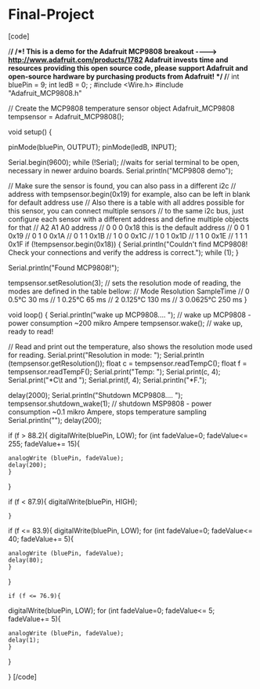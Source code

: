 # Final-Project
[code]

/**************************************************************************/
/*!
  This is a demo for the Adafruit MCP9808 breakout
  ----> http://www.adafruit.com/products/1782
  Adafruit invests time and resources providing this open source code,
  please support Adafruit and open-source hardware by purchasing
  products from Adafruit!
*/
/**************************************************************************/
int bluePin = 9;
int ledB = 0;
;
#include <Wire.h>
#include "Adafruit_MCP9808.h"

// Create the MCP9808 temperature sensor object
Adafruit_MCP9808 tempsensor = Adafruit_MCP9808();

void setup() {







  pinMode(bluePin, OUTPUT);
  pinMode(ledB, INPUT);








  Serial.begin(9600);
  while (!Serial); //waits for serial terminal to be open, necessary in newer arduino boards.
  Serial.println("MCP9808 demo");

  // Make sure the sensor is found, you can also pass in a different i2c
  // address with tempsensor.begin(0x19) for example, also can be left in blank for default address use
  // Also there is a table with all addres possible for this sensor, you can connect multiple sensors
  // to the same i2c bus, just configure each sensor with a different address and define multiple objects for that
  //  A2 A1 A0 address
  //  0  0  0   0x18  this is the default address
  //  0  0  1   0x19
  //  0  1  0   0x1A
  //  0  1  1   0x1B
  //  1  0  0   0x1C
  //  1  0  1   0x1D
  //  1  1  0   0x1E
  //  1  1  1   0x1F
  if (!tempsensor.begin(0x18)) {
    Serial.println("Couldn't find MCP9808! Check your connections and verify the address is correct.");
    while (1);
  }

  Serial.println("Found MCP9808!");

  tempsensor.setResolution(3); // sets the resolution mode of reading, the modes are defined in the table bellow:
  // Mode Resolution SampleTime
  //  0    0.5°C       30 ms
  //  1    0.25°C      65 ms
  //  2    0.125°C     130 ms
  //  3    0.0625°C    250 ms
}

void loop() {
  Serial.println("wake up MCP9808.... "); // wake up MCP9808 - power consumption ~200 mikro Ampere
  tempsensor.wake();   // wake up, ready to read!

  // Read and print out the temperature, also shows the resolution mode used for reading.
  Serial.print("Resolution in mode: ");
  Serial.println (tempsensor.getResolution());
  float c = tempsensor.readTempC();
  float f = tempsensor.readTempF();
  Serial.print("Temp: ");
  Serial.print(c, 4); Serial.print("*C\t and ");
  Serial.print(f, 4); Serial.println("*F.");

  delay(2000);
  Serial.println("Shutdown MCP9808.... ");
  tempsensor.shutdown_wake(1); // shutdown MSP9808 - power consumption ~0.1 mikro Ampere, stops temperature sampling
  Serial.println("");
  delay(200);


  if (f > 88.2){
  digitalWrite(bluePin, LOW);
for (int fadeValue=0; fadeValue<= 255; fadeValue+= 15){
    
    analogWrite (bluePin, fadeValue);
    delay(200);
    }
  }






 if (f < 87.9){
    digitalWrite(bluePin, HIGH);

  
    }
    




  if (f <= 83.9){
  digitalWrite(bluePin, LOW);
for (int fadeValue=0; fadeValue<= 40; fadeValue+= 5){
    
    analogWrite (bluePin, fadeValue);
    delay(80);
    }
  }

    if (f <= 76.9){
  digitalWrite(bluePin, LOW);
for (int fadeValue=0; fadeValue<= 5; fadeValue+= 5){
    
    analogWrite (bluePin, fadeValue);
    delay(1);
    }
  }

    
}
[/code]
